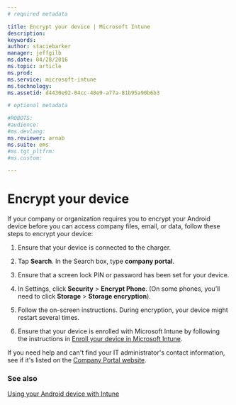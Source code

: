 ```yaml
---
# required metadata

title: Encrypt your device | Microsoft Intune
description:
keywords:
author: staciebarker
manager: jeffgilb
ms.date: 04/28/2016
ms.topic: article
ms.prod:
ms.service: microsoft-intune
ms.technology:
ms.assetid: d4430e92-04cc-48e9-a77a-81b95a90b6b3

# optional metadata

#ROBOTS:
#audience:
#ms.devlang:
ms.reviewer: arnab
ms.suite: ems
#ms.tgt_pltfrm:
#ms.custom:

---
```



# Encrypt your device

If your company or organization requires you to encrypt your Android device before you can access company files, email, or data, follow these steps to encrypt your device:

1.  Ensure that your device is connected to the charger.

2.  Tap **Search**. In the Search box, type **company portal**.

3.  Ensure that a screen lock PIN or password has been set for your device.

4.  In Settings, click **Security** &gt; **Encrypt Phone**.
    (On some phones, you’ll need to click **Storage** &gt; **Storage encryption**).

5.  Follow the on-screen instructions. During encryption, your device might restart several times.

6.  Ensure that your device is enrolled with Microsoft Intune by following the instructions in [Enroll your device in Microsoft Intune](enroll-your-device-in-Intune-android.md).

If you need help and can't find your IT administrator's contact information, see if it's listed on the [Company Portal website](http://portal.manage.microsoft.com).

### See also
[Using your Android device with Intune](using-your-android-device-with-intune.md)

